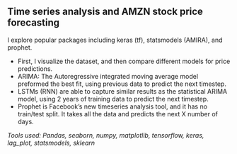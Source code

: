 ## Time series analysis and AMZN stock price forecasting

I explore popular packages including keras (tf), statsmodels (AMIRA), and prophet. 

- First, I visualize the dataset, and then compare different models for price predictions. 
- ARIMA: The Autoregressive integrated moving average model preformed the best fit, using previous data to predict the next timestep. 
- LSTMs (RNN) are able to capture similar results as the statistical ARIMA model, using 2 years of training data to predict the next timestep. 
- Prophet is Facebook’s new timeseries analysis tool, and it has no train/test split. It takes all the data and predicts the next X number of days. 


*Tools used: Pandas, seaborn, numpy, matplotlib, tensorflow, keras,  lag_plot, statsmodels, sklearn*
